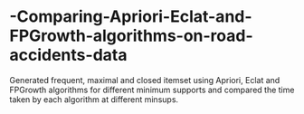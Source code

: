 # -Comparing-Apriori-Eclat-and-FPGrowth-algorithms-on-road-accidents-data
Generated frequent, maximal and closed itemset using Apriori, Eclat and FPGrowth algorithms for different minimum supports and compared the time taken by each algorithm at different minsups.
